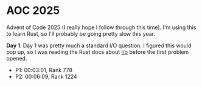 # AOC 2025
Advent of Code 2025 (I really hope I follow through this time). I'm using this to learn Rust, so I'll probably be going pretty slow this year.

**Day 1**. Day 1 was pretty much a standard I/O question. I figured this would pop up, so I was reading the Rust docs about [i/o](https://doc.rust-lang.org/std/io/index.html) before the first problem opened. 
* P1: 00:03:01, Rank 778
* P2: 00:06:09, Rank 1224
